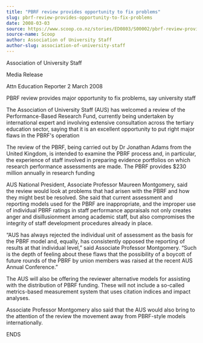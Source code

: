 ```yaml
---
title: "PBRF review provides opportunity to fix problems"
slug: pbrf-review-provides-opportunity-to-fix-problems
date: 2008-03-03
source: https://www.scoop.co.nz/stories/ED0803/S00002/pbrf-review-provides-opportunity-to-fix-problems.htm
source-name: Scoop
author: Association of University Staff
author-slug: association-of-university-staff
---
```


<p>Association of University Staff</p>

<p>Media Release</p>

<p>Attn
Education Reporter                                          
2 March 2008</p>

<p>PBRF review provides major opportunity to fix
problems, say university staff</p>

<p>The Association of
University Staff (AUS) has welcomed a review of the
Performance-Based Research Fund, currently being undertaken
by international expert and involving extensive consultation
across the tertiary education sector, saying that it is an
excellent opportunity to put right major flaws in the PBRF's
operation</p>

<p>The review of the PBRF, being carried out by Dr
Jonathan Adams from the United Kingdom, is intended to
examine the PBRF process and, in particular, the experience
of staff involved in preparing evidence portfolios on which
research performance assessments are made. The PBRF provides
$230 million annually in research funding<p>

<p>AUS
National President, Associate Professor Maureen Montgomery,
said the review would look at problems that had arisen with
the PBRF and how they might best be resolved. She said that
current assessment and reporting models used for the PBRF
are inappropriate, and the improper use of individual PBRF
ratings in staff performance appraisals not only creates
anger and disillusionment among academic staff, but also
compromises the integrity of staff development procedures
already in place.</p>

<p>“AUS has always rejected the
individual unit of assessment as the basis for the PBRF
model and, equally, has consistently opposed the reporting
of results at that individual level,” said Associate
Professor Montgomery. “Such is the depth of feeling about
these flaws that the possibility of a boycott of future
rounds of the PBRF by union members was raised at the recent
AUS Annual Conference.”</p>

<p>The AUS will also be offering
the reviewer alternative models for assisting with the
distribution of PBRF funding. These will not include a
so-called metrics-based measurement system that uses
citation indices and impact analyses.</p>

<p>Associate Professor
Montgomery also said that the AUS would also bring to the
attention of the review the movement away from PBRF-style
models
internationally.</p>

<p>ENDS<p>
         